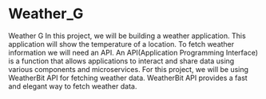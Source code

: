 # Weather_G
Weather G
In this project, we will be building a weather application. This application will show the temperature of a location. To fetch weather information we will need an API. An API(Application Programming Interface) is a function that allows applications to interact and share data using various components and microservices. For this project, we will be using WeatherBit API for fetching weather data. WeatherBit API provides a fast and elegant way to fetch weather data. 
